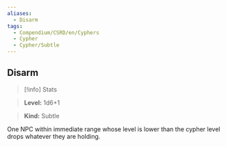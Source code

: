 ```yaml
---
aliases:
  - Disarm
tags:
  - Compendium/CSRD/en/Cyphers
  - Cypher
  - Cypher/Subtle
---
```

  
    
## Disarm    
>[!info] Stats    
> **Level:** 1d6+1    
> **Kind:** Subtle  
    
One NPC within immediate range whose level is lower than the cypher level drops whatever they are holding.